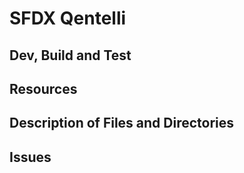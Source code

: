 # SFDX  Qentelli

## Dev, Build and Test


## Resources


## Description of Files and Directories


## Issues


